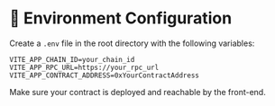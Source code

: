 # 🔧 Environment Configuration

Create a `.env` file in the root directory with the following variables:

```env
VITE_APP_CHAIN_ID=your_chain_id
VITE_APP_RPC_URL=https://your_rpc_url
VITE_APP_CONTRACT_ADDRESS=0xYourContractAddress
```

Make sure your contract is deployed and reachable by the front-end.